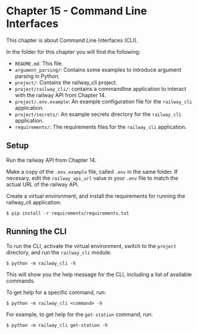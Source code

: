 # Chapter 15 - Command Line Interfaces

This chapter is about Command Line Interfaces (CLI).

In the folder for this chapter you will find the following:

- `README.md`: This file.
- `argument_parsing/`: Contains some examples to introduce argument parsing in Python.
- `project/`: Contains the railway_cli project.
- `project/railway_cli/`: contains a commandline application to interact with the railway API from Chapter 14.
- `project/.env.example`: An example configuration file for the `railway_cli` application.
- `project/secrets/`: An example secrets directory for the `railway_cli` application.
- `requirements/`: The requirements files for the `railway_cli` application.

## Setup

Run the railway API from Chapter 14.

Make a copy  of the `.env.example` file, called `.env` in the same folder. If necesary, edit the
`railway_api_url` value in your `.env` file to match the actual URL of the railway API.

Create a virtual environment, and install the requirements for running the railway_cli application:

    $ pip install -r requirements/requirements.txt

## Running the CLI

To run the CLI, activate the virtual environment, switch to the `project` directory, and run the `railway_cli` module:

    $ python -m railway_cli -h

This will show you the help message for the CLI, including a list of available commands.

To get help for a specific command, run:

    $ python -m railway_cli <command> -h

For example, to get help for the `get-station` command, run:

    $ python -m railway_cli get-station -h
